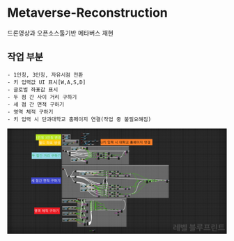 # Metaverse-Reconstruction
드론영상과 오픈소스툴기반 메타버스 재현

## 작업 부분
    - 1인칭, 3인칭, 자유시점 전환
    - 키 입력값 UI 표시[W,A,S,D]
    - 글로벌 좌표값 표시
    - 두 점 간 사이 거리 구하기
    - 세 점 간 면적 구하기
    - 영역 체적 구하기
    - 키 입력 시 단과대학교 홈페이지 연결(작업 중 불필요해짐)

![논문 작업 부분](https://github.com/MFGangP/Metaverse-Reconstruction/blob/main/%EC%A0%9C%EB%AA%A9%20%EC%97%86%EC%9D%8C.png)
